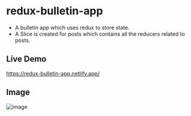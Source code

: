 # redux-bulletin-app

- A bulletin app which uses redux to store state.
- A Slice is created for posts which contains all the reducers related to posts.

## Live Demo
https://redux-bulletin-app.netlify.app/

## Image
![image](https://github.com/Arslan240/redux-bulletin-app/assets/72486336/557d745c-a786-4f17-b3a3-48131e1a828f)
